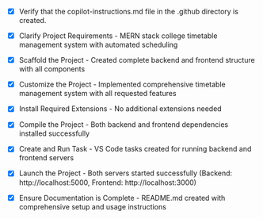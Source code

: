 - [x] Verify that the copilot-instructions.md file in the .github directory is created.

- [x] Clarify Project Requirements - MERN stack college timetable management system with automated scheduling

- [x] Scaffold the Project - Created complete backend and frontend structure with all components

- [x] Customize the Project - Implemented comprehensive timetable management system with all requested features

- [x] Install Required Extensions - No additional extensions needed

- [x] Compile the Project - Both backend and frontend dependencies installed successfully

- [x] Create and Run Task - VS Code tasks created for running backend and frontend servers

- [x] Launch the Project - Both servers started successfully (Backend: http://localhost:5000, Frontend: http://localhost:3000)

- [x] Ensure Documentation is Complete - README.md created with comprehensive setup and usage instructions
